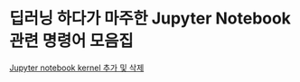 # 딥러닝 하다가 마주한 Jupyter Notebook 관련 명령어 모음집

[Jupyter notebook kernel 추가 및 삭제](https://github.com/ji-in/note/blob/main/jupyter-notebook/add_kernel.md)

